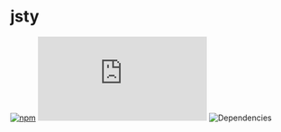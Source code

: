 # jsty

[![npm](https://img.shields.io/npm/v/jsty.svg)](https://www.npmjs.com/package/jsty)
![gzip size](http://img.badgesize.io/https://unpkg.com/jsty@0.7.0/dist/jsty.min.js?compression=gzip&label=gzip%20size)
![Dependencies](https://david-dm.org/jas-chen/jsty.svg)
